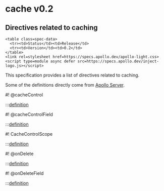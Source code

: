 # cache v0.2

<h2>Directives related to caching</h2>

```raw html
<table class=spec-data>
  <tr><td>Status</td><td>Release</td>
  <tr><td>Version</td><td>0.2</td>
</table>
<link rel=stylesheet href=https://specs.apollo.dev/apollo-light.css>
<script type=module async defer src=https://specs.apollo.dev/inject-logo.js></script>
```

This specification provides a list of directives related to caching. 

Some of the definitions directly come from [Apollo Server](https://www.apollographql.com/docs/apollo-server/performance/caching/).

#! @cacheControl

:::[definition](cache-v0.2.graphql#@cacheControl)

#! @cacheControlField

:::[definition](cache-v0.2.graphql#@cacheControlField)

#! CacheControlScope

:::[definition](cache-v0.2.graphql#CacheControlScope)

#! @onDelete

:::[definition](cache-v0.2.graphql#@onDelete)

#! @onDeleteField

:::[definition](cache-v0.2.graphql#@onDeleteField)
